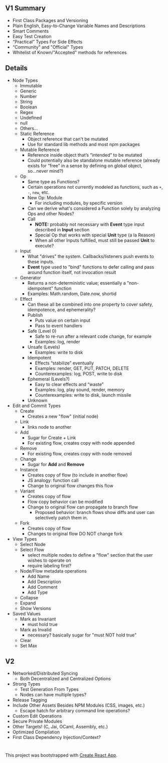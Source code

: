 ## V1 Summary

- First Class Packages and Versioning
- Plain English, Easy-to-Change Variable Names and Descriptions
- Smart Comments
- Easy Test Creation
- “Practical” Types For Side Effects
- “Community” and "Official" Types
- Whitelist of Known/"Accepted" methods for references

## Details

- Node Types
  - Immutable
  - Generic
  - Number
  - String
  - Boolean
  - Regex
  - Undefined
  - null
  - Others...
  - Static Reference
    - Object reference that can't be mutated
    - Use for standard lib methods and most npm packages
  - Mutable Reference
    - Reference inside object that’s “intended” to be mutated
    - Could potentially also be standalone mutable reference (already exists for “free” in a sense by defining on global object, so...never mind?)
  - Op
    - Same type as Functions?
    - Certain operations not currently modeled as functions, such as `+`, `-`, `new`, etc.
    - New Op: Module
      - For including modules, by specific version
    - Can we derive what's considered a Function solely by analyzing Ops and other Nodes?
    - Call
      - **NOTE:** probably not necessary with **Event** type input described in **Input** section
      - Special Op that works with special **Unit** type (a la Reason)
      - When all other Inputs fulfilled, must still be passed **Unit** to execute?
  - Input
    - What "drives" the system. Callbacks/listeners push events to these inputs.
    - **Event** type used to "bind" functions to defer calling and pass around function itself, not invocation result 
  - Generator
    - Returns a non-deterministic value; essentially a "non-idempotent" function
    - Examples: Math.random, Date.now, shortid
  - Effect
    - Can these all be combined into one property to cover safety, idempotence, and ephemerality?
    - Publish
      - Puts value on certain input
      - Pass to event handlers
    - Safe (Level 0)
      - Safe to re-run after a relevant code change, for example
      - Examples: log, render
    - Unsafe (Levels)
      - Examples: write to disk
    - Idempotent
      - Effects “stabilize” eventually
      - Examples: render, GET, PUT, PATCH, DELETE
      - Counterexamples: log, POST, write to disk
    - Ephemeral (Levels?)
      - Easy to clear effects and “waste”
      - Examples: log, play sound, render, memory
      - Counterexamples: write to disk, launch missile
    - Unknown
- Edit and Commit Types
  - Create
    - Creates a new "flow" (initial node)
  - Link
    - links node to another
  - Add
    - Sugar for Create + Link
    - For existing flow, creates copy with node appended
  - Remove
    - For existing flow, creates copy with node removed
  - Change
    - Sugar for **Add** and **Remove**
  - Instance
    - Creates copy of flow (to include in another flow)
    - JS analogy: function call
    - Change to original flow changes this flow
  - Variant
    - Creates copy of flow
    - Flow copy behavior can be modified
    - Change to original flow can propagate to branch flow
      - Proposed behavior: branch flows show diffs and user can selectively patch them in.
  - Fork
    - Creates copy of flow
    - Changes to original flow DO NOT change fork
- View Types
  - Select Node
  - Select Flow
    - select multiple nodes to define a "flow" section that the user wishes to operate on
    - require labeling first?
  - Node/Flow metadata operations
    - Add Name
    - Add Description
    - Add Comment
    - Add Type
  - Collapse
  - Expand
  - Show Versions
- Saved Values
  - Mark as Invariant
    - must hold true
  - Mark as Invalid
    - necessary? basically sugar for "must NOT hold true"
  - Clear
  - Set Max

## V2
- Networked/Distributed Syncing
  - Both Decentralized and Centralized Options
- Strong Types
  - Test Generation From Types
  - Nodes can have multiple types?
- Release Tagging
- Include Other Assets Besides NPM Modules (CSS, images, etc.)
  - Escape hatch for arbitrary command line operations?
- Custom Edit Operations
- Secure Private Modules
- Other Targets! (C, Jai, OCaml, Assembly, etc.)
- Optimized Compilation
- First Class Dependency Injection/Context?

#

This project was bootstrapped with [Create React App](https://github.com/facebookincubator/create-react-app).